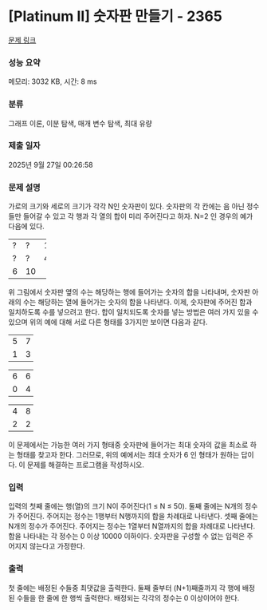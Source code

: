 # [Platinum II] 숫자판 만들기 - 2365 

[문제 링크](https://www.acmicpc.net/problem/2365) 

### 성능 요약

메모리: 3032 KB, 시간: 8 ms

### 분류

그래프 이론, 이분 탐색, 매개 변수 탐색, 최대 유량

### 제출 일자

2025년 9월 27일 00:26:58

### 문제 설명

<p>가로의 크기와 세로의 크기가 각각 N인 숫자판이 있다. 숫자판의 각 칸에는 음 아닌 정수들만 들어갈 수 있고 각 행과 각 열의 합이 미리 주어진다고 하자. N=2 인 경우의 예가 다음에 있다.</p>

<table class="table table-bordered" style="width:15%">
	<tbody>
		<tr>
			<td style="width:5%">?</td>
			<td style="width:5%">?</td>
			<td style="width:5%">12</td>
		</tr>
		<tr>
			<td>?</td>
			<td>?</td>
			<td>4</td>
		</tr>
		<tr>
			<td>6</td>
			<td>10</td>
			<td> </td>
		</tr>
	</tbody>
</table>

<p>위 그림에서 숫자판 옆의 수는 해당하는 행에 들어가는 숫자의 합을 나타내며, 숫자판 아래의 수는 해당하는 열에 들어가는 숫자의 합을 나타낸다. 이제, 숫자판에 주어진 합과 일치하도록 수를 넣으려고 한다. 합이 일치되도록 숫자를 넣는 방법은 여러 가지 있을 수 있으며 위의 예에 대해 서로 다른 형태를 3가지만 보이면 다음과 같다.</p>

<table class="table table-bordered" style="width:10%">
	<tbody>
		<tr>
			<td style="width:5%">5</td>
			<td style="width:5%">7</td>
		</tr>
		<tr>
			<td>1</td>
			<td>3</td>
		</tr>
	</tbody>
</table>

<table class="table table-bordered" style="width:10%">
	<tbody>
		<tr>
			<td style="width:5%">6</td>
			<td style="width:5%">6</td>
		</tr>
		<tr>
			<td>0</td>
			<td>4</td>
		</tr>
	</tbody>
</table>

<table class="table table-bordered" style="width:10%">
	<tbody>
		<tr>
			<td style="width:5%">4</td>
			<td style="width:5%">8</td>
		</tr>
		<tr>
			<td>2</td>
			<td>2</td>
		</tr>
	</tbody>
</table>

<p>이 문제에서는 가능한 여러 가지 형태중 숫자판에 들어가는 최대 숫자의 값을 최소로 하는 형태를 찾고자 한다. 그러므로, 위의 예에서는 최대 숫자가 6 인 형태가 원하는 답이다. 이 문제를 해결하는 프로그램을 작성하시오. </p>

### 입력 

 <p>입력의 첫째 줄에는 행(열)의 크기 N이 주어진다(1 ≤ N ≤ 50). 둘째 줄에는 N개의 정수가 주어진다. 주어지는 정수는 1행부터 N행까지의 합을 차례대로 나타낸다. 셋째 줄에는 N개의 정수가 주어진다. 주어지는 정수는 1열부터 N열까지의 합을 차례대로 나타낸다. 합을 나타내는 각 정수는 0 이상 10000 이하이다. 숫자판을 구성할 수 없는 입력은 주어지지 않는다고 가정한다.</p>

### 출력 

 <p>첫 줄에는 배정된 수들중 최댓값을 출력한다. 둘째 줄부터 (N+1)째줄까지 각 행에 배정된 수들을 한 줄에 한 행씩 출력한다. 배정되는 각각의 정수는 0 이상이어야 한다. </p>

